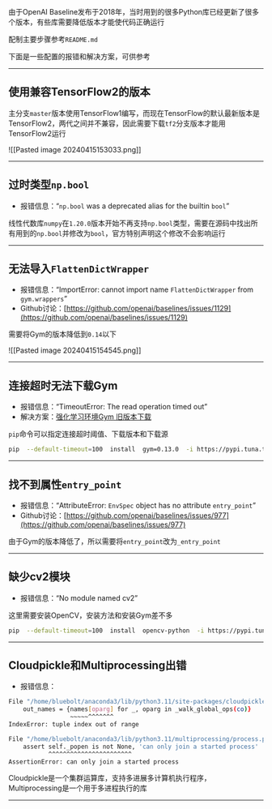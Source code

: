 由于OpenAI Baseline发布于2018年，当时用到的很多Python库已经更新了很多个版本，有些库需要降低版本才能使代码正确运行

配制主要步骤参考`README.md`

下面是一些配置的报错和解决方案，可供参考

---
## 使用兼容TensorFlow2的版本

主分支`master`版本使用TensorFlow1编写，而现在TensorFlow的默认最新版本是TensorFlow2，两代之间并不兼容，因此需要下载`tf2`分支版本才能用TensorFlow2运行

![[Pasted image 20240415153033.png]]

---
## 过时类型`np.bool`

+ 报错信息：“`np.bool` was a deprecated alias for the builtin `bool`”

线性代数库`numpy`在`1.20.0`版本开始不再支持`np.bool`类型，需要在源码中找出所有用到的`np.bool`并修改为`bool`，官方特别声明这个修改不会影响运行

---
## 无法导入`FlattenDictWrapper`

+ 报错信息：“ImportError: cannot import name `FlattenDictWrapper` from `gym.wrappers`”
+ Github讨论：[https://github.com/openai/baselines/issues/1129](https://github.com/openai/baselines/issues/1129)

需要将Gym的版本降低到`0.14`以下

![[Pasted image 20240415154545.png]]

---
## 连接超时无法下载Gym

+ 报错信息：“TimeoutError: The read operation timed out”
+ 解决方案：[强化学习环境Gym 旧版本下载](https://blog.csdn.net/qq_49696822/article/details/135611583?ops_request_misc=%257B%2522request%255Fid%2522%253A%2522171323804816800222879229%2522%252C%2522scm%2522%253A%252220140713.130102334..%2522%257D&request_id=171323804816800222879229&biz_id=0&utm_medium=distribute.pc_search_result.none-task-blog-2~all~sobaiduend~default-1-135611583-null-null.142^v100^pc_search_result_base2&utm_term=gym%E4%B8%8B%E8%BD%BD&spm=1018.2226.3001.4187)

`pip`命令可以指定连接超时阈值、下载版本和下载源

```bash
pip  --default-timeout=100  install  gym=0.13.0  -i https://pypi.tuna.tsinghua.edu.cn/simple
```

---
## 找不到属性`entry_point`

+ 报错信息：“AttributeError: `EnvSpec` object has no attribute `entry_point`”
+ Github讨论：[https://github.com/openai/baselines/issues/977](https://github.com/openai/baselines/issues/977)

由于Gym的版本降低了，所以需要将`entry_point`改为`_entry_point`

---
## 缺少cv2模块

+ 报错信息：“No module named cv2”

这里需要安装OpenCV，安装方法和安装Gym差不多

```bash
pip  --default-timeout=100  install  opencv-python  -i https://pypi.tuna.tsinghua.edu.cn/simple
```

---
## Cloudpickle和Multiprocessing出错

+ 报错信息：

```bash
File "/home/bluebolt/anaconda3/lib/python3.11/site-packages/cloudpickle/cloudpickle.py", line 212, in <setcomp>
    out_names = {names[oparg] for _, oparg in _walk_global_ops(co)}
                 ~~~~~^^^^^^^
IndexError: tuple index out of range
```

```bash
File "/home/bluebolt/anaconda3/lib/python3.11/multiprocessing/process.py", line 148, in join
    assert self._popen is not None, 'can only join a started process'
           ^^^^^^^^^^^^^^^^^^^^^^^
AssertionError: can only join a started process
```

Cloudpickle是一个集群运算库，支持多进展多计算机执行程序，Multiprocessing是一个用于多进程执行的库

---